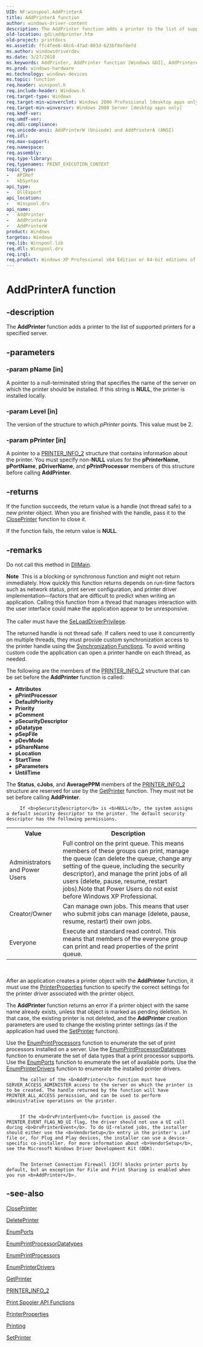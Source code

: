 ```yaml
---
UID: NF:winspool.AddPrinterA
title: AddPrinterA function
author: windows-driver-content
description: The AddPrinter function adds a printer to the list of supported printers for a specified server.
old-location: gdi\addprinter.htm
old-project: printdocs
ms.assetid: ffc4fee8-46c6-47ad-803d-623bf8efdefd
ms.author: windowsdriverdev
ms.date: 3/27/2018
ms.keywords: AddPrinter, AddPrinter function [Windows GDI], AddPrinterA, AddPrinterW, _win32_AddPrinter, gdi.addprinter, winspool/AddPrinter, winspool/AddPrinterA, winspool/AddPrinterW
ms.prod: windows-hardware
ms.technology: windows-devices
ms.topic: function
req.header: winspool.h
req.include-header: Windows.h
req.target-type: Windows
req.target-min-winverclnt: Windows 2000 Professional [desktop apps only]
req.target-min-winversvr: Windows 2000 Server [desktop apps only]
req.kmdf-ver: 
req.umdf-ver: 
req.ddi-compliance: 
req.unicode-ansi: AddPrinterW (Unicode) and AddPrinterA (ANSI)
req.idl: 
req.max-support: 
req.namespace: 
req.assembly: 
req.type-library: 
req.typenames: PRINT_EXECUTION_CONTEXT
topic_type:
-	APIRef
-	kbSyntax
api_type:
-	DllExport
api_location:
-	Winspool.drv
api_name:
-	AddPrinter
-	AddPrinterA
-	AddPrinterW
product: Windows
targetos: Windows
req.lib: Winspool.lib
req.dll: Winspool.drv
req.irql: 
req.product: Windows XP Professional x64 Edition or 64-bit editions of     Windows Server 2003
---
```


# AddPrinterA function


## -description


The <b>AddPrinter</b> function adds a printer to the list of supported printers for a specified server.


## -parameters




### -param pName [in]

A pointer to a null-terminated string that specifies the name of the server on which the printer should be installed. If this string is <b>NULL</b>, the printer is installed locally.


### -param Level [in]

The version of the structure to which <i>pPrinter</i> points. This value must be 2.


### -param pPrinter [in]

A pointer to a <a href="https://msdn.microsoft.com/944cbfcd-9edf-4b60-a45c-9bb1839f8141">PRINTER_INFO_2</a> structure that contains information about the printer. You must specify non-<b>NULL</b> values for the <b>pPrinterName</b>, <b>pPortName</b>, <b>pDriverName</b>, and <b>pPrintProcessor</b> members of this structure before calling <b>AddPrinter</b>.


## -returns



If the function succeeds, the return value is a handle (not thread safe) to a new printer object. When you are finished with the handle, pass it to the <a href="https://msdn.microsoft.com/95cc3eca-e65c-4fa6-8975-479e8e728dca">ClosePrinter</a> function to close it.

If the function fails, the return value is <b>NULL</b>. 




## -remarks



Do not call this method in <a href="https://msdn.microsoft.com/0c3e3083-9297-4626-b2a7-0062d1c2cf9e">DllMain</a>.

<div class="alert"><b>Note</b>  This is a blocking or synchronous function and might not return immediately. How quickly this function returns depends on run-time factors such as network status, print server configuration, and printer driver implementation—factors that are difficult to predict when writing an application. Calling this function from a thread that manages interaction with the user interface could make the application appear to be unresponsive.</div>
<div> </div>
The caller must have the <a href="https://msdn.microsoft.com/be5637e3-0932-49b6-a5af-a542060545e0">SeLoadDriverPrivilege</a>.

The returned handle is not thread safe. If callers need to use it concurrently on multiple threads, they must provide custom synchronization access to the printer handle using the <a href="https://msdn.microsoft.com/9b6359c2-0113-49b6-83d0-316ad95aba1b">Synchronization Functions</a>. To avoid writing custom code the application can open a printer handle on each thread, as needed.

The following are the members of the <a href="https://msdn.microsoft.com/944cbfcd-9edf-4b60-a45c-9bb1839f8141">PRINTER_INFO_2</a> structure that can be set before the <b>AddPrinter</b> function is called:

<ul>
<li><b>Attributes</b></li>
<li><b>pPrintProcessor</b></li>
<li><b>DefaultPriority</b></li>
<li><b>Priority</b></li>
<li><b>pComment</b></li>
<li><b>pSecurityDescriptor</b></li>
<li><b>pDatatype</b></li>
<li><b>pSepFile</b></li>
<li><b>pDevMode</b></li>
<li><b>pShareName</b></li>
<li><b>pLocation</b></li>
<li><b>StartTime</b></li>
<li><b>pParameters</b></li>
<li><b>UntilTime</b></li>
</ul>
The <b>Status</b>, <b>cJobs</b>, and <b>AveragePPM</b> members of the <a href="https://msdn.microsoft.com/944cbfcd-9edf-4b60-a45c-9bb1839f8141">PRINTER_INFO_2</a> structure are reserved for use by the <a href="https://msdn.microsoft.com/f162edbb-83ee-40c3-8710-9c867301d652">GetPrinter</a> function. They must not be set before calling <b>AddPrinter</b>.


         If <b>pSecurityDescriptor</b> is <b>NULL</b>, the system assigns a default security descriptor to the printer. The default security descriptor has the following permissions.

<table>
<tr>
<th>Value</th>
<th>Description</th>
</tr>
<tr>
<td>Administrators and Power Users</td>
<td>Full control on the print queue. This means members of these groups can print, manage the queue (can delete the queue, change any setting of the queue, including the security descriptor), and manage the print jobs of all users (delete, pause, resume, restart jobs).Note that Power Users do not exist before Windows XP Professional.

</td>
</tr>
<tr>
<td>Creator/Owner</td>
<td>Can manage own jobs. This means that user who submit jobs can manage (delete, pause, resume, restart) their own jobs.</td>
</tr>
<tr>
<td>Everyone</td>
<td>Execute and standard read control. This means that members of the everyone group can print and read properties of the print queue.</td>
</tr>
</table>
 

After an application creates a printer object with the <b>AddPrinter</b> function, it must use the <a href="https://msdn.microsoft.com/1d4c961b-178b-47af-b983-5b7327919f93">PrinterProperties</a> function to specify the correct settings for the printer driver associated with the printer object.

The <b>AddPrinter</b> function returns an error if a printer object with the same name already exists, unless that object is marked as pending deletion. In that case, the existing printer is not deleted, and the <b>AddPrinter</b> creation parameters are used to change the existing printer settings (as if the application had used the <a href="https://msdn.microsoft.com/ade367c5-20d6-4da9-bb52-ce6768cf7537">SetPrinter</a> function).

Use the <a href="https://msdn.microsoft.com/98c9185c-c89d-4b4e-8c1e-7e22b315f188">EnumPrintProcessors</a> function to enumerate the set of print processors installed on a server. Use the <a href="https://msdn.microsoft.com/library/windows/hardware/ff548757">EnumPrintProcessorDatatypes</a> function to enumerate the set of data types that a print processor supports. Use the <a href="https://msdn.microsoft.com/library/windows/hardware/ff548754">EnumPorts</a> function to enumerate the set of available ports. Use the <a href="https://msdn.microsoft.com/fa3d8cf4-70bc-4362-833e-e4217ed5d43b">EnumPrinterDrivers</a> function to enumerate the installed printer drivers.


         The caller of the <b>AddPrinter</b> function must have SERVER_ACCESS_ADMINISTER access to the server on which the printer is to be created. The handle returned by the function will have PRINTER_ALL_ACCESS permission, and can be used to perform administrative operations on the printer.


         If the <b>DrvPrinterEvent</b> function is passed the PRINTER_EVENT_FLAG_NO_UI flag, the driver should not use a UI call during <b>DrvPrinterEvent</b>. To do UI-related jobs, the installer should either use the <b>VendorSetup</b> entry in the printer's .inf file or, for Plug and Play devices, the installer can use a device-specific co-installer. For more information about <b>VendorSetup</b>, see the Microsoft Windows Driver Development Kit (DDK).


         The Internet Connection Firewall (ICF) blocks printer ports by default, but an exception for File and Print Sharing is enabled when you run <b>AddPrinter</b>.




## -see-also




<a href="https://msdn.microsoft.com/95cc3eca-e65c-4fa6-8975-479e8e728dca">ClosePrinter</a>



<a href="https://msdn.microsoft.com/04d9c073-b795-4307-ba89-d4984bc5b354">DeletePrinter</a>



<a href="https://msdn.microsoft.com/library/windows/hardware/ff548754">EnumPorts</a>



<a href="https://msdn.microsoft.com/library/windows/hardware/ff548757">EnumPrintProcessorDatatypes</a>



<a href="https://msdn.microsoft.com/98c9185c-c89d-4b4e-8c1e-7e22b315f188">EnumPrintProcessors</a>



<a href="https://msdn.microsoft.com/fa3d8cf4-70bc-4362-833e-e4217ed5d43b">EnumPrinterDrivers</a>



<a href="https://msdn.microsoft.com/f162edbb-83ee-40c3-8710-9c867301d652">GetPrinter</a>



<a href="https://msdn.microsoft.com/944cbfcd-9edf-4b60-a45c-9bb1839f8141">PRINTER_INFO_2</a>



<a href="https://msdn.microsoft.com/d859f84d-af0e-4b8b-b7fa-d7b1fc35ed39">Print Spooler API Functions</a>



<a href="https://msdn.microsoft.com/1d4c961b-178b-47af-b983-5b7327919f93">PrinterProperties</a>



<a href="https://msdn.microsoft.com/library/windows/hardware/dn614611">Printing</a>



<a href="https://msdn.microsoft.com/ade367c5-20d6-4da9-bb52-ce6768cf7537">SetPrinter</a>
 

 

